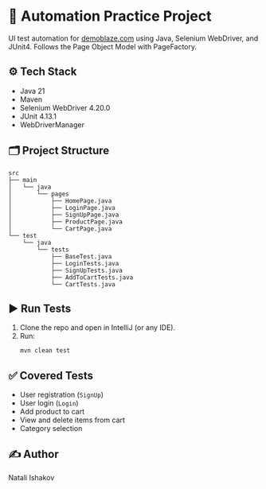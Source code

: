# 🧪 Automation Practice Project

UI test automation for [demoblaze.com](https://www.demoblaze.com) using Java, Selenium WebDriver, and JUnit4. Follows the Page Object Model with PageFactory.

## ⚙️ Tech Stack

- Java 21
- Maven
- Selenium WebDriver 4.20.0
- JUnit 4.13.1
- WebDriverManager

## 🗂️ Project Structure

```
src
├── main
│   └── java
│       └── pages
│           ├── HomePage.java
│           ├── LoginPage.java
│           ├── SignUpPage.java
│           ├── ProductPage.java
│           └── CartPage.java
└── test
    └── java
        └── tests
            ├── BaseTest.java
            ├── LoginTests.java
            ├── SignUpTests.java
            ├── AddToCartTests.java
            └── CartTests.java
```

## ▶️ Run Tests

1. Clone the repo and open in IntelliJ (or any IDE).
2. Run:
   ```bash
   mvn clean test
   ```

## ✅ Covered Tests

- User registration (`SignUp`)
- User login (`Login`)
- Add product to cart
- View and delete items from cart
- Category selection

## ✍️ Author

Natali Ishakov

